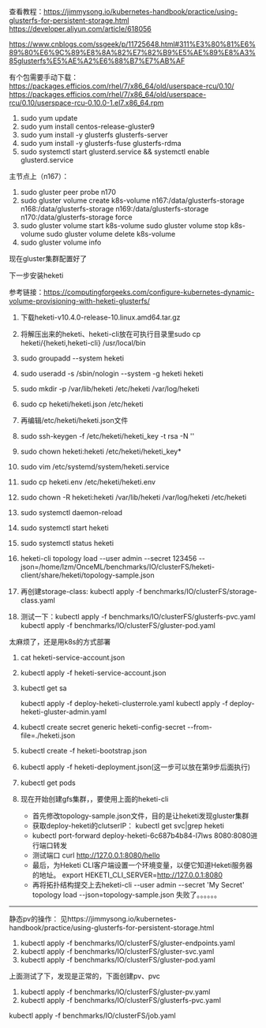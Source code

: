 查看教程：https://jimmysong.io/kubernetes-handbook/practice/using-glusterfs-for-persistent-storage.html
https://developer.aliyun.com/article/618056

https://www.cnblogs.com/ssgeek/p/11725648.html#311%E3%80%81%E6%89%80%E6%9C%89%E8%8A%82%E7%82%B9%E5%AE%89%E8%A3%85glusterfs%E5%AE%A2%E6%88%B7%E7%AB%AF

有个包需要手动下载：https://packages.efficios.com/rhel/7/x86_64/old/userspace-rcu/0.10/
https://packages.efficios.com/rhel/7/x86_64/old/userspace-rcu/0.10/userspace-rcu-0.10.0-1.el7.x86_64.rpm
1. sudo yum update
2. sudo yum install centos-release-gluster9
3. sudo yum install -y glusterfs glusterfs-server 
4. sudo yum install -y glusterfs-fuse glusterfs-rdma
5. sudo systemctl start glusterd.service && systemctl enable glusterd.service

主节点上（n167）：
1. sudo gluster peer probe n170
2. sudo gluster volume create k8s-volume  n167:/data/glusterfs-storage n168:/data/glusterfs-storage n169:/data/glusterfs-storage n170:/data/glusterfs-storage force
3. sudo gluster volume start k8s-volume      sudo gluster volume stop k8s-volume sudo gluster volume delete k8s-volume 
4. sudo gluster volume info

现在gluster集群配置好了

下一步安装heketi

参考链接：https://computingforgeeks.com/configure-kubernetes-dynamic-volume-provisioning-with-heketi-glusterfs/
1. 下载heketi-v10.4.0-release-10.linux.amd64.tar.gz
2. 将解压出来的heketi、heketi-cli放在可执行目录里sudo cp heketi/{heketi,heketi-cli} /usr/local/bin
3. sudo groupadd --system heketi
4. sudo useradd -s /sbin/nologin --system -g heketi heketi
5. sudo mkdir -p /var/lib/heketi /etc/heketi /var/log/heketi
6. sudo cp heketi/heketi.json /etc/heketi
7. 再编辑/etc/heketi/heketi.json文件
8.  sudo ssh-keygen -f /etc/heketi/heketi_key -t rsa -N ''
9.  sudo chown heketi:heketi /etc/heketi/heketi_key*
8. sudo vim /etc/systemd/system/heketi.service

9. sudo cp heketi.env /etc/heketi/heketi.env

10. sudo chown -R heketi:heketi /var/lib/heketi /var/log/heketi /etc/heketi
11. sudo systemctl daemon-reload
12.  sudo systemctl start heketi
13.  sudo systemctl status heketi
14.  heketi-cli topology load --user admin --secret 123456 --json=/home/lzm/OnceML/benchmarks/IO/clusterFS/heketi-client/share/heketi/topology-sample.json
15. 再创建storage-class: kubectl apply -f benchmarks/IO/clusterFS/storage-class.yaml
16. 测试一下：kubectl apply -f benchmarks/IO/clusterFS/glusterfs-pvc.yaml
    kubectl apply -f benchmarks/IO/clusterFS/gluster-pod.yaml



太麻烦了，还是用k8s的方式部署

1. cat heketi-service-account.json 
2. kubectl apply -f heketi-service-account.json 
3. kubectl get sa

   kubectl apply -f deploy-heketi-clusterrole.yaml
   kubectl apply -f deploy-heketi-gluster-admin.yaml

5. kubectl create secret generic heketi-config-secret --from-file=./heketi.json 
6. kubectl create -f heketi-bootstrap.json 
7. kubectl apply -f heketi-deployment.json(这一步可以放在第9步后面执行)
8. kubectl get pods
9. 现在开始创建gfs集群，，要使用上面的heketi-cli
    - 首先修改topology-sample.json文件，目的是让heketi发现gluster集群
    - 获取deploy-heketi的clutserIP： kubectl get svc|grep heketi
    - kubectl port-forward deploy-heketi-6c687b4b84-l7lws 8080:8080进行端口转发
    - 测试端口 curl http://127.0.0.1:8080/hello
    - 最后，为Heketi CLI客户端设置一个环境变量，以便它知道Heketi服务器的地址。
        export HEKETI_CLI_SERVER=http://127.0.0.1:8080
    - 再将拓扑结构提交上去heketi-cli --user admin --secret 'My Secret' topology load --json=topology-sample.json
失败了。。。。。。


-----
静态pv的操作：
见https://jimmysong.io/kubernetes-handbook/practice/using-glusterfs-for-persistent-storage.html
1. kubectl apply -f benchmarks/IO/clusterFS/gluster-endpoints.yaml
2. kubectl apply -f benchmarks/IO/clusterFS/gluster-svc.yaml
2. kubectl apply -f benchmarks/IO/clusterFS/gluster-pod.yaml

上面测试了下，发现是正常的，下面创建pv、pvc
1. kubectl apply -f benchmarks/IO/clusterFS/gluster-pv.yaml
2. kubectl apply -f benchmarks/IO/clusterFS/glusterfs-pvc.yaml

kubectl apply -f benchmarks/IO/clusterFS/job.yaml
